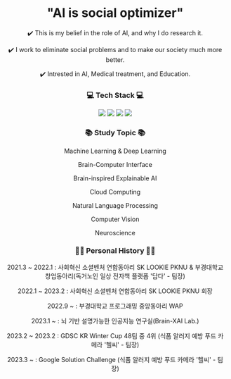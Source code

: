<div align="center">

<h1>"AI is social optimizer"</h1>
<p>✔️ This is my belief in the role of AI, and why I do research it.</p>
<p>✔️ I work to eliminate social problems and to make our society much more better.</p>
<p>✔️ Intrested in AI, Medical treatment, and Education.</p>

<h3>💻 Tech Stack 💻</h3>
<div>
  <img src="https://img.shields.io/badge/Python-3776AB?style=for-the-badge&logo=Python&logoColor=black"></td>
  <img src="https://img.shields.io/badge/Google Colab-F9AB00?style=for-the-badge&logo=Google Colab&logoColor=black"></td>
  <img src="https://img.shields.io/badge/Amazon AWS-232F3E?style=for-the-badge&logo=Amazon AWS&logoColor=black"></td>
  <img src="https://img.shields.io/badge/Google Cloud-4285F4?style=for-the-badge&logo=Google Cloud&logoColor=black"></td>
</div>

<h3>📚 Study Topic 📚</h3>
<p>Machine Learning & Deep Learning</p>
<p>Brain-Computer Interface</p>
<p>Brain-inspired Explainable AI</p>
<p>Cloud Computing</p>
<p>Natural Language Processing</p>
<p>Computer Vision</p>
<p>Neuroscience</p>

<h3>👨‍💻 Personal History 👨‍💻</h3>
<p> 2021.3 ~ 2022.1 : 사회혁신 소셜벤처 연합동아리 SK LOOKIE PKNU & 부경대학교 창업동아리(독거노인 일상 전자책 플랫폼 '담다' - 팀장)</p>
<p> 2022.1 ~ 2023.2 : 사회혁신 소셜벤처 연합동아리 SK LOOKIE PKNU 회장</p>
<p> 2022.9 ~        : 부경대학교 프로그래밍 중앙동아리 WAP</p>
<p> 2023.1 ~        : 뇌 기반 설명가능한 인공지능 연구실(Brain-XAI Lab.)</p>
<p> 2023.2 ~ 2023.2 : GDSC KR Winter Cup 48팀 중 4위 (식품 알러지 예방 푸드 카메라 '헬씨' - 팀장)</p>
<p> 2023.3 ~        : Google Solution Challenge (식품 알러지 예방 푸드 카메라 '헬씨' - 팀장)</p>
